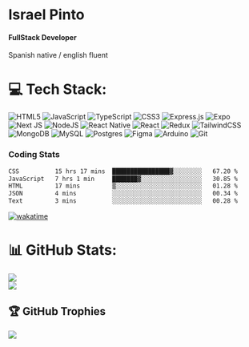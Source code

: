 # Israel Pinto
#### FullStack Developer
Spanish native / english fluent
# 💻 Tech Stack:
![HTML5](https://img.shields.io/badge/html5-%23E34F26.svg?style=for-the-badge&logo=html5&logoColor=white) ![JavaScript](https://img.shields.io/badge/javascript-%23323330.svg?style=for-the-badge&logo=javascript&logoColor=%23F7DF1E) ![TypeScript](https://img.shields.io/badge/typescript-%23007ACC.svg?style=for-the-badge&logo=typescript&logoColor=white) ![CSS3](https://img.shields.io/badge/css3-%231572B6.svg?style=for-the-badge&logo=css3&logoColor=white) ![Express.js](https://img.shields.io/badge/express.js-%23404d59.svg?style=for-the-badge&logo=express&logoColor=%2361DAFB) ![Expo](https://img.shields.io/badge/expo-1C1E24?style=for-the-badge&logo=expo&logoColor=#D04A37) ![Next JS](https://img.shields.io/badge/Next-black?style=for-the-badge&logo=next.js&logoColor=white) ![NodeJS](https://img.shields.io/badge/node.js-6DA55F?style=for-the-badge&logo=node.js&logoColor=white) ![React Native](https://img.shields.io/badge/react_native-%2320232a.svg?style=for-the-badge&logo=react&logoColor=%2361DAFB) ![React](https://img.shields.io/badge/react-%2320232a.svg?style=for-the-badge&logo=react&logoColor=%2361DAFB) ![Redux](https://img.shields.io/badge/redux-%23593d88.svg?style=for-the-badge&logo=redux&logoColor=white) ![TailwindCSS](https://img.shields.io/badge/tailwindcss-%2338B2AC.svg?style=for-the-badge&logo=tailwind-css&logoColor=white) ![MongoDB](https://img.shields.io/badge/MongoDB-%234ea94b.svg?style=for-the-badge&logo=mongodb&logoColor=white) ![MySQL](https://img.shields.io/badge/mysql-4479A1.svg?style=for-the-badge&logo=mysql&logoColor=white) ![Postgres](https://img.shields.io/badge/postgres-%23316192.svg?style=for-the-badge&logo=postgresql&logoColor=white) ![Figma](https://img.shields.io/badge/figma-%23F24E1E.svg?style=for-the-badge&logo=figma&logoColor=white) ![Arduino](https://img.shields.io/badge/-Arduino-00979D?style=for-the-badge&logo=Arduino&logoColor=white) ![Git](https://img.shields.io/badge/git-%23F05033.svg?style=for-the-badge&logo=git&logoColor=white)

### Coding Stats
<!--START_SECTION:waka-->

```txt
CSS          15 hrs 17 mins  ████████████████▓░░░░░░░░   67.20 %
JavaScript   7 hrs 1 min     ███████▓░░░░░░░░░░░░░░░░░   30.85 %
HTML         17 mins         ▒░░░░░░░░░░░░░░░░░░░░░░░░   01.28 %
JSON         4 mins          ░░░░░░░░░░░░░░░░░░░░░░░░░   00.34 %
Text         3 mins          ░░░░░░░░░░░░░░░░░░░░░░░░░   00.28 %
```

<!--END_SECTION:waka-->
[![wakatime](https://wakatime.com/badge/user/90ae460c-118c-4adb-8801-8abe39bf7b94.svg)](https://wakatime.com/@90ae460c-118c-4adb-8801-8abe39bf7b94)

# 📊 GitHub Stats:
![](https://nirzak-streak-stats.vercel.app/?user=Israel7025&theme=dark&hide_border=false)<br/>
![](https://github-readme-stats.vercel.app/api/top-langs/?username=Israel7025&theme=dark&hide_border=false&include_all_commits=true&count_private=true&layout=compact)

## 🏆 GitHub Trophies
![](https://github-profile-trophy.vercel.app/?username=Israel7025&theme=radical&no-frame=false&no-bg=true&margin-w=4)

<!-- Proudly created with GPRM ( https://gprm.itsvg.in ) -->
